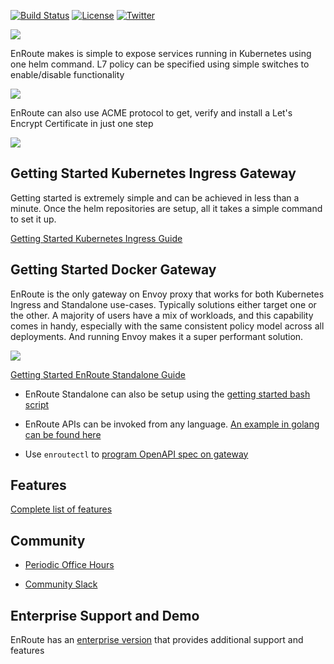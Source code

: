 [![Build Status](https://dev.azure.com/saaras-io/Enroute/_apis/build/status/saarasio.enroute?branchName=master)](https://dev.azure.com/saaras-io/Enroute/_build/latest?definitionId=6&branchName=master)
[![License](https://img.shields.io/badge/License-Apache%202.0-blue.svg)](https://opensource.org/licenses/Apache-2.0)
[![Twitter](https://img.shields.io/twitter/follow/SaarasInc?label=Follow%20EnRoute&style=social)](https://twitter.com/intent/follow?screen_name=SaarasInc)

![](https://getenroute.io/images/enroute-logo.svg)

EnRoute makes is simple to expose services running in Kubernetes using one helm command. L7 policy can be specified using simple switches to enable/disable functionality

![](https://getenroute.io/img/APIGatewayIngressWithFiltersWithHelm.jpeg)

EnRoute can also use ACME protocol to get, verify and install a Let's Encrypt Certificate in just one step

![](https://getenroute.io/img/onestep-fast-20.gif)

## Getting Started Kubernetes Ingress Gateway

Getting started is extremely simple and can be achieved in less than a minute. Once the helm repositories are setup, all it takes a simple command to set it up.

[Getting Started Kubernetes Ingress Guide](https://getenroute.io/docs/ingress-filter-legos-secure-microservices-apis-using-helm-envoy/)

## Getting Started Docker Gateway

EnRoute is the only gateway on Envoy proxy that works for both Kubernetes Ingress and Standalone use-cases. Typically solutions either target one or the other. A majority of users have a mix of workloads, and this capability comes in handy, especially with the same consistent policy model across all deployments. And running Envoy makes it a super performant solution.

![](https://getenroute.io/img/APIGatewayStandaloneAndIngressWithFilters.jpeg)

[Getting Started EnRoute Standalone Guide](https://getenroute.io/reference/getting-started/getting-started-enroute-standalone-gateway/)

* EnRoute Standalone can also be setup using the [getting started bash script](https://github.com/saarasio/gettingstarted)

* EnRoute APIs can be invoked from any language. [An example in golang can be found here](https://github.com/saarasio/api-ratelimit)

* Use ```enroutectl``` to [program OpenAPI spec on gateway](https://getenroute.io/cookbook/openapi-swagger-spec-autoprogram-api-gateway-30-seconds-no-code/)

## Features

[Complete list of features](https://getenroute.io/features)

## Community

- [Periodic Office Hours](https://www.meetup.com/enroute-universal-api-gateway-periodic-office-hours/events/rtqbdsycccbsb/)

- [Community Slack](https://join.slack.com/t/saaras-io/shared_invite/zt-pz1qay34-9UNGwJWTOMG5jolGrbWH~g)

## Enterprise Support and Demo

EnRoute has an [enterprise version](https://getenroute.io/features) that provides additional support and features 
